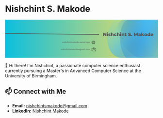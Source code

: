 # Nishchint S. Makode

![Profile Banner](/banner.png) <!-- Add a banner image that represents you or your work -->

👋 Hi there! I'm Nishchint, a passionate computer science enthusiast currently pursuing a Master's in Advanced Computer Science at the University of Birmingham.

## 📫 Connect with Me

- **Email:** nishchintsmakode@gmail.com
- **LinkedIn:** [Nishchint Makode](https://www.linkedin.com/in/nishchintmakode/)

<!-- Add any additional badges, shields, or graphics you find relevant -->

<!-- Feel free to add a footer with additional information or acknowledgments -->

<!--
**nishchintmakode/nishchintmakode** is a ✨ _special_ ✨ repository because its `README.md` (this file) appears on your GitHub profile.

Here are some ideas to get you started:

- 🔭 I’m currently working on ...
- 🌱 I’m currently learning ...
- 👯 I’m looking to collaborate on ...
- 🤔 I’m looking for help with ...
- 💬 Ask me about ...
- 📫 How to reach me: ...
- 😄 Pronouns: ...
- ⚡ Fun fact: ...
-->
